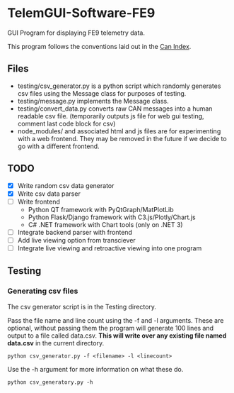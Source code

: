 # TelemGUI-Software-FE9

GUI Program for displaying FE9 telemetry data.

This program follows the conventions laid out in the [Can Index](https://docs.google.com/spreadsheets/d/1NBGkYXU-0hWoHLGAnpFGG1UOc4kb2333ix3pwNxI9C4/edit#gid=1391358092).

## Files
 - testing/csv_generator.py is a python script which randomly generates csv files using the Message class for purposes of testing.
 - testing/message.py implements the Message class.
 - testing/convert_data.py converts raw CAN messages into a human readable csv file. (temporarily outputs js file for web gui testing, comment last code block for csv)
 - node_modules/ and associated html and js files are for experimenting with a web frontend. They may be removed in the future if we decide to go with a different frontend.

 ## TODO
 - [X] Write random csv data generator
 - [X] Write csv data parser
 - [ ] Write frontend
    - Python QT framework with PyQtGraph/MatPlotLib
    - Python Flask/Django framework with C3.js/Plotly/Chart.js
    - C# .NET framework with Chart tools (only on .NET 3)
- [ ] Integrate backend parser with frontend
- [ ] Add live viewing option from transciever
- [ ] Integrate live viewing and retroactive viewing into one program
## Testing

### Generating csv files

The csv generator script is in the Testing directory.

Pass the file name and line count using the -f and -l arguments. These are optional, without passing them the program will generate 100 lines and output to a file called data.csv. **This will write over any existing file named data.csv** in the current directory.

```
python csv_generator.py -f <filename> -l <linecount>
```


Use the -h argument for more information on what these do.

```
python csv_generatory.py -h
```
